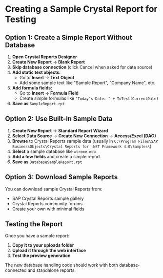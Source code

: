 # Creating a Sample Crystal Report for Testing

## Option 1: Create a Simple Report Without Database

1. **Open Crystal Reports Designer**
2. **Create New Report** → **Blank Report**
3. **Skip database connection** (click Cancel when asked for data source)
4. **Add static text objects:**
   - Go to **Insert** → **Text Object**
   - Add some sample text like "Sample Report", "Company Name", etc.
5. **Add formula fields:**
   - Go to **Insert** → **Formula Field**
   - Create simple formulas like `"Today's Date: " + ToText(CurrentDate)`
6. **Save as** `SampleReport.rpt`

## Option 2: Use Built-in Sample Data

1. **Create New Report** → **Standard Report Wizard**
2. **Select Data Source** → **Create New Connection** → **Access/Excel (DAO)**
3. **Browse** to Crystal Reports sample data (usually in `C:\Program Files\SAP BusinessObjects\Crystal Reports for .NET Framework 4.0\Samples\`)
4. **Select** a sample database like `xtreme.mdb`
5. **Add a few fields** and create a simple report
6. **Save as** `DatabaseSampleReport.rpt`

## Option 3: Download Sample Reports

You can download sample Crystal Reports from:
- SAP Crystal Reports sample gallery
- Crystal Reports community forums
- Create your own with minimal fields

## Testing the Report

Once you have a sample report:

1. **Copy it to your uploads folder**
2. **Upload it through the web interface**
3. **Test the preview generation**

The new database handling code should work with both database-connected and standalone reports.